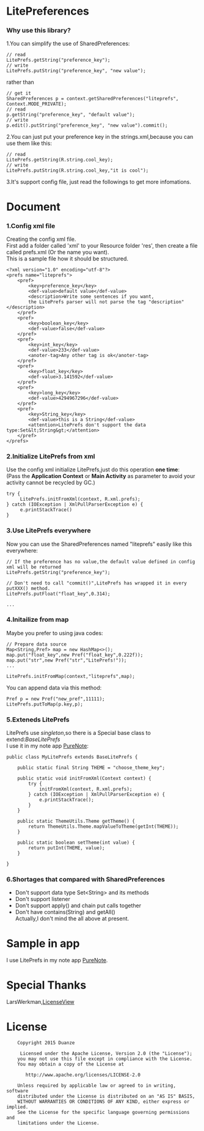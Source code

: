 # LitePreferences
### Why use this library?

1.You can simplify the use of SharedPreferences:
```
// read
LitePrefs.getString("preference_key");
// write
LitePrefs.putString("preference_key", "new value");
```
rather than
```
// get it
SharedPreferences p = context.getSharedPreferences("liteprefs", Context.MODE_PRIVATE);
// read
p.getString("preference_key", "default value");
// write
p.edit().putString("preference_key", "new value").commit();
```

2.You can just put your preference key in the strings.xml,because you can use them like this:
```
// read
LitePrefs.getString(R.string.cool_key);
// write
LitePrefs.putString(R.string.cool_key,"it is cool");
```

3.It's support config file, just read the followings to get more infomations.

# Document
### 1.Config xml file
Creating the config xml file.
<br>First add a folder called 'xml' to your Resource folder 'res', then create a file called prefs.xml (Or the name you want).
<br>This is a sample file how it should be structured.
```
<?xml version="1.0" encoding="utf-8"?>
<prefs name="liteprefs">
    <pref>
        <key>preference_key</key>
        <def-value>default value</def-value>
        <description>Write some sentences if you want,
        the LitePrefs parser will not parse the tag "description"</description>
    </pref>
    <pref>
        <key>boolean_key</key>
        <def-value>false</def-value>
    </pref>
    <pref>
        <key>int_key</key>
        <def-value>233</def-value>
        <anoter-tag>Any other tag is ok</anoter-tag>
    </pref>
    <pref>
        <key>float_key</key>
        <def-value>3.141592</def-value>
    </pref>
    <pref>
        <key>long_key</key>
        <def-value>4294967296</def-value>
    </pref>
    <pref>
        <key>String_key</key>
        <def-value>this is a String</def-value>
        <attention>LitePrefs don't support the data type:Set&lt;String&gt;</attention>
    </pref>
</prefs>
```
### 2.Initialize LitePrefs from xml
Use the config xml initialize LitePrefs,just do this operation **one time**:
<br>(Pass the **Application Context** or **Main Activity**
      as parameter to avoid your activity
      cannot be recycled by GC.)
```
try {
     LitePrefs.initFromXml(context, R.xml.prefs);
} catch (IOException | XmlPullParserException e) {
     e.printStackTrace()
}
```
### 3.Use LitePrefs everywhere
Now you can use the SharedPreferences named "liteprefs" easily like this everywhere:
```
// If the preference has no value,the default value defined in config xml will be returned
LitePrefs.getString("preference_key");

// Don't need to call "commit()",LitePrefs has wrapped it in every putXXX() method.
LitePrefs.putFloat("float_key",0.314);

...
```
### 4.Initailize from map
Maybe you prefer to using java codes:
```
// Prepare data source
Map<String,Pref> map = new HashMap<>();
map.put("float_key",new Pref("float_key",0.222f));
map.put("str",new Pref("str","LitePrefs!"));
...

LitePrefs.initFromMap(context,"liteprefs",map);
```
 You can append data via this method:
```
Pref p = new Pref("new_pref",11111);
LitePrefs.putToMap(p.key,p);
```
### 5.Exteneds LitePrefs
LitePrefs use *singleton*,so there is a Special base class to extend:*BaseLitePrefs*
<br>I use it in my note app [PureNote](https://github.com/duanze/PureNote):
```
public class MyLitePrefs extends BaseLitePrefs {

    public static final String THEME = "choose_theme_key";

    public static void initFromXml(Context context) {
        try {
            initFromXml(context, R.xml.prefs);
        } catch (IOException | XmlPullParserException e) {
            e.printStackTrace();
        }
    }

    public static ThemeUtils.Theme getTheme() {
        return ThemeUtils.Theme.mapValueToTheme(getInt(THEME));
    }

    public static boolean setTheme(int value) {
        return putInt(THEME, value);
    }

}
```

### 6.Shortages that compared with SharedPreferences
- Don't support data type Set&lt;String&gt; and its methods
- Don't support listener
- Don't support apply() and chain put calls together
- Don't have contains(String) and getAll()
<br>Actually,I don't mind the all above at present.

# Sample in app
I use LitePrefs in my note app [PureNote](https://github.com/duanze/PureNote).
# Special Thanks
LarsWerkman,[LicenseView](https://github.com/LarsWerkman/LicenseView)

# License
```
	Copyright 2015 Duanze
	
  	 Licensed under the Apache License, Version 2.0 (the "License");
   	you may not use this file except in compliance with the License.
   	You may obtain a copy of the License at

       http://www.apache.org/licenses/LICENSE-2.0

   	Unless required by applicable law or agreed to in writing, software
   	distributed under the License is distributed on an "AS IS" BASIS,
   	WITHOUT WARRANTIES OR CONDITIONS OF ANY KIND, either express or implied.
   	See the License for the specific language governing permissions and
   	limitations under the License.
```
